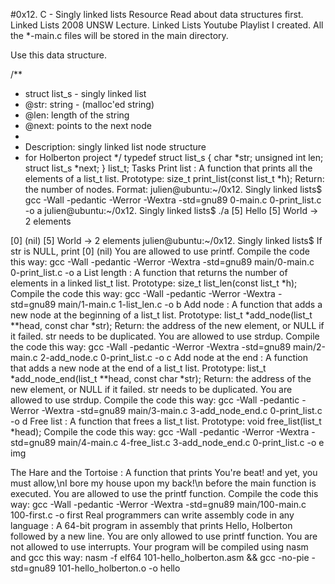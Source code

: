 #0x12. C - Singly linked lists
Resource
Read about data structures first.
Linked Lists 2008 UNSW Lecture.
Linked Lists Youtube Playlist I created.
All the *-main.c files will be stored in the main directory.

Use this data structure.

 /**
  * struct list_s - singly linked list
  * @str: string - (malloc'ed string)
  * @len: length of the string
  * @next: points to the next node
  *
  * Description: singly linked list node structure
  * for Holberton project
 */
 typedef struct list_s
 {
 	char *str;
 	unsigned int len;
 	struct list_s *next;
 } list_t;
Tasks
Print list : A function that prints all the elements of a list_t list.
Prototype: size_t print_list(const list_t *h);
Return: the number of nodes.
Format:
 julien@ubuntu:~/0x12. Singly linked lists$ gcc -Wall -pedantic -Werror -Wextra -std=gnu89 0-main.c 0-print_list.c -o a
 julien@ubuntu:~/0x12. Singly linked lists$ ./a
 [5] Hello
 [5] World
 -> 2 elements

 [0] (nil)
 [5] World
 -> 2 elements
 julien@ubuntu:~/0x12. Singly linked lists$
If str is NULL, print [0] (nil)
You are allowed to use printf.
Compile the code this way: gcc -Wall -pedantic -Werror -Wextra -std=gnu89 main/0-main.c 0-print_list.c -o a
List length : A function that returns the number of elements in a linked list_t list.
Prototype: size_t list_len(const list_t *h);
Compile the code this way: gcc -Wall -pedantic -Werror -Wextra -std=gnu89 main/1-main.c 1-list_len.c -o b
Add node : A function that adds a new node at the beginning of a list_t list.
Prototype: list_t *add_node(list_t **head, const char *str);
Return: the address of the new element, or NULL if it failed.
str needs to be duplicated.
You are allowed to use strdup.
Compile the code this way: gcc -Wall -pedantic -Werror -Wextra -std=gnu89 main/2-main.c 2-add_node.c 0-print_list.c -o c
Add node at the end : A function that adds a new node at the end of a list_t list.
Prototype: list_t *add_node_end(list_t **head, const char *str);
Return: the address of the new element, or NULL if it failed.
str needs to be duplicated.
You are allowed to use strdup.
Compile the code this way: gcc -Wall -pedantic -Werror -Wextra -std=gnu89 main/3-main.c 3-add_node_end.c 0-print_list.c -o d
Free list : A function that frees a list_t list.
Prototype: void free_list(list_t *head);
Compile the code this way: gcc -Wall -pedantic -Werror -Wextra -std=gnu89 main/4-main.c 4-free_list.c 3-add_node_end.c 0-print_list.c -o e
img

The Hare and the Tortoise : A function that prints You're beat! and yet, you must allow,\nI bore my house upon my back!\n before the main function is executed.
You are allowed to use the printf function.
Compile the code this way: gcc -Wall -pedantic -Werror -Wextra -std=gnu89 main/100-main.c 100-first.c -o first
Real programmers can write assembly code in any language : A 64-bit program in assembly that prints Hello, Holberton followed by a new line.
You are only allowed to use printf function.
You are not allowed to use interrupts.
Your program will be compiled using nasm and gcc this way: nasm -f elf64 101-hello_holberton.asm && gcc -no-pie -std=gnu89 101-hello_holberton.o -o hello
